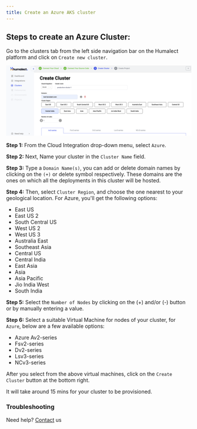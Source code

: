 ```yaml
---
title: Create an Azure AKS cluster
---
```




<!---
Let's look at how you can configure your cluster based on Microsoft Azure.

## What is a Cluster?
At a high level, a computer cluster is a group of two or more computers, or nodes, that run in parallel to achieve a common goal. This allows workloads consisting of a high number of individual, parallelizable tasks to be distributed among the nodes in the cluster. As a result, these tasks can leverage the combined memory and processing power of each computer to increase overall performance.


## Getting started with Microsoft Azure

The below image shows steps to create an AWS cluster in Humalect Dashboard.


-->



## Steps to create an Azure Cluster:
Go to the clusters tab from the left side navigation bar on the Humalect platform and click on `Create new cluster`.

![azure-cluster-creation](./../../static/img/azure-cluster-creation.png)


**Step 1:** From the Cloud Integration drop-down menu, select `Azure`.

**Step 2:** Next, Name your cluster in the `Cluster Name` field.

**Step 3:** Type a `Domain Name(s)`, you can add or delete domain names by clicking on the `(+)` or delete symbol respectively. These domains are the ones on which all the deployments in this cluster will be hosted.

**Step 4:** Then, select `Cluster Region`, and choose the one nearest to your geological location. For Azure, you'll get the following options:

- East US
- East US 2
- South Central US
- West US 2
- West US 3
- Australia East
- Southeast Asia
- Central US
- Central India
- East Asia
- Asia
- Asia Pacific
- Jio India West
- South India

**Step 5:** Select the `Number of Nodes` by clicking on the (+) and/or (-) button or by manually entering a value.

**Step 6:** Select a suitable Virtual Machine for nodes of your cluster, for `Azure`, below are a few available options:
- Azure Av2-series
- Fsv2-series
- Dv2-series
- Lsv3-series
- NCv3-series

<!---
## Azure Av2-series
A-series VMs have CPU performance and memory configurations best suited for entry-level workloads like development and testing. This size is throttled, based on the hardware.


> | Tier Name | RAM | Size |
> | --------------- | ----- | ---- |
> | Standard A1 v2 | 1 RAM | 2GB |
> | Standard A2 v2 | 2 RAM | 4GB |
> | Standard A4 v2 | 4 RAM | 8GB |
> | Standard A8 v2 | 8 RAM | 16GB |
> | Standard A2m v2 | 2 RAM | 16GB |
> | Standard A4m v2 | 4 RAM | 32GB |
> | Standard A8m v2 | 8 RAM | 64GB |



<br>

## Fsv2-series
The Fsv2-series runs on the 3rd Generation Intel® Xeon® Platinum 8370C (Ice Lake), the Intel® Xeon® Platinum 8272CL (Cascade Lake) processors, or the Intel® Xeon® Platinum 8168 (Skylake) processors. It features a sustained all-core Turbo clock speed of 3.4 GHz and a maximum single-core turbo frequency of 3.7 GHz. Intel® AVX-512 instructions are new on Intel Scalable Processors.

> | Tier Name | RAM | Size |
> | ---------------- | ------ | ------ |
> | Standard F2s v24 | 2 RAM | 4 GB |
> | Standard F4s v2 | 4 RAM | 8 GB |
> | Standard F8s v2 | 8 RAM | 16 GB |
> | Standard F16s v2 | 16 RAM | 32 GB |
> | Standard F32s v2 | 32 RAM | 64 GB |
> | Standard F48s v2 | 48 RAM | 96 GB |
> | Standard F64s v2 | 64 RAM | 128 GB |
> | Standard F72s v2 | 3 RAM | 72 GB |


<br>

## Dv2-series
Dv2 and DSv2-series are ideal for applications that demand faster vCPUs, better temporary storage performance, or higher memory demands. They offer a powerful combination for many enterprise-grade applications.

> | Tier Name | RAM | Size |
> | --------------- | ------ | ------ |
> | Standard D11 v2 | 2 RAM | 14 GB |
> | Standard D12 v2 | 4 RAM | 28 GB |
> | Standard D13 v2 | 8 RAM | 56 GB |
> | Standard D14 v2 | 16 RAM | 112 GB |
> | Standard D15 v2 | 20 RAM | 140 GB |

<br>

## Lsv3-series
The Lsv3 series runs on the third Generation Intel® Xeon® Platinum 8370C (Ice Lake) processor in a hyper-threaded configuration. This new processor features an all-core turbo clock speed of 3.5 GHz with Intel® Turbo Boost Technology, Intel® Advanced-Vector Extensions 512 (Intel® AVX-512), and Intel® Deep Learning Boost.

> | Tier Name | RAM | Size |
> | ---------------- | ------ | ------ |
> | Standard L8s v3 | 8 RAM | 64 GB |
> | Standard L16s v3 | 16 RAM | 128 GB |
> | Standard L32s v3 | 32 RAM | 256 GB |
> | Standard L64s v3 | 64 RAM | 512 GB |
> | Standard L80s v3 | 80 RAM | 640 GB |



<br>

## NCv3-series
The NCv3-series sizes are optimized for compute-intensive GPU-accelerated applications. Some examples are CUDA and OpenCL-based applications and simulations, AI, and Deep Learning.



> | Tier Name | RAM | Size |
> | -------------------------------- | ----- | ------ |
> | Standard NC6s v3 | 6RAM | 112 GB |
> | Standard NC12s v3 | 12RAM | 224 GB |
> | Standard NC24s v3 | 24RAM | 448 GB |
> | Standard NC24rs v3(RDMA capable) | 24RAM | 448 GB |
-->

After you select from the above virtual machines, click on the `Create Cluster` button at the bottom right.

It will take around 15 mins for your cluster to be provisioned.



### Troubleshooting
Need help? [Contact](./../Contact-us/reach-out-to-us) us

